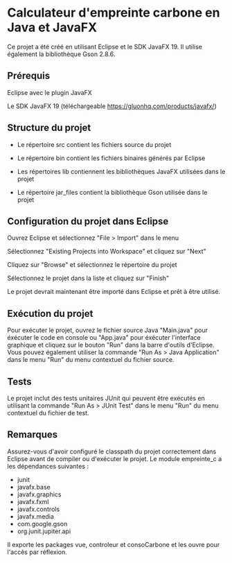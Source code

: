# Calculateur d'empreinte carbone en Java et JavaFX 

Ce projet a été créé en utilisant Eclipse et le SDK JavaFX 19. Il utilise également la bibliothèque Gson 2.8.6.

## Prérequis
Eclipse avec le plugin JavaFX

Le SDK JavaFX 19 (téléchargeable https://gluonhq.com/products/javafx/)

## Structure du projet
- Le répertoire src contient les fichiers source du projet

- Le répertoire bin contient les fichiers binaires générés par Eclipse

- Les répertoires lib contiennent les bibliothèques JavaFX utilisées dans le projet

- Le répertoire jar_files contient la bibliothèque Gson utilisée dans le projet

## Configuration du projet dans Eclipse
Ouvrez Eclipse et sélectionnez "File > Import" dans le menu

Sélectionnez "Existing Projects into Workspace" et cliquez sur "Next"

Cliquez sur "Browse" et sélectionnez le répertoire du projet

Sélectionnez le projet dans la liste et cliquez sur "Finish"

Le projet devrait maintenant être importé dans Eclipse et prêt à être utilisé.

## Exécution du projet
Pour exécuter le projet, ouvrez le fichier source Java "Main.java" pour éxécuter le code en console ou "App.java" pour éxécuter l'interface graphique et cliquez sur le bouton "Run" dans la barre d'outils d'Eclipse. Vous pouvez également utiliser la commande "Run As > Java Application" dans le menu "Run" du menu contextuel du fichier source.

## Tests
Le projet inclut des tests unitaires JUnit qui peuvent être exécutés en utilisant la commande "Run As > JUnit Test" dans le menu "Run" du menu contextuel du fichier de test.

## Remarques
Assurez-vous d'avoir configuré le classpath du projet correctement dans Eclipse avant de compiler ou d'exécuter le projet.
Le module empreinte_c a les dépendances suivantes :
- junit
- javafx.base
- javafx.graphics
- javafx.fxml
- javafx.controls
- javafx.media
- com.google.gson
- org.junit.jupiter.api

Il exporte les packages vue, controleur et consoCarbone et les ouvre pour l'accès par réflexion.

